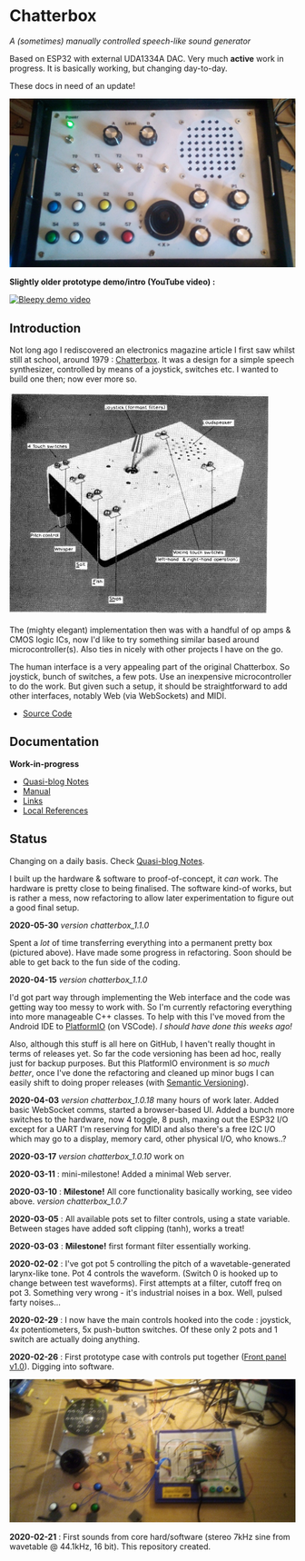 # Chatterbox
*A (sometimes) manually controlled speech-like sound generator*

Based on ESP32 with external UDA1334A DAC. Very much **active** work in progress. It is basically working, but changing day-to-day. 

These docs in need of an update!

![New Front Panel](https://github.com/danja/chatterbox/blob/master/media/front-panel_2020-05-30.jpeg)

**Slightly older prototype demo/intro (YouTube video) :**

[![Bleepy demo video](https://img.youtube.com/vi/DT7YRqZf7U4/0.jpg)](https://youtu.be/ta3ENgdaIzM)

## Introduction

Not long ago I rediscovered an electronics magazine article I first saw whilst still at school, around 1979 : [Chatterbox](https://github.com/danja/chatterbox/blob/master/reference/Chatterbox-1976.pdf). It was a design for a simple speech synthesizer, controlled by means of a joystick, switches etc. I wanted to build one then; now ever more so. 

![Original Chatterbox](https://github.com/danja/chatterbox/blob/master/reference/original-chatterbox.png "Original Chatterbox")

The (mighty elegant) implementation then was with a handful of op amps & CMOS logic ICs, now I'd like to try something similar based around microcontroller(s). Also ties in nicely with other projects I have on the go.

The human interface is a very appealing part of the original Chatterbox. So joystick, bunch of switches, a few pots. Use an inexpensive microcontroller to do the work. But given such a setup, it should be straightforward to add other interfaces, notably Web (via WebSockets) and MIDI.

* [Source Code](https://github.com/danja/chatterbox/tree/master/src)

## Documentation
**Work-in-progress**
* [Quasi-blog Notes](https://github.com/danja/chatterbox/blob/master/notes.md)
* [Manual](https://github.com/danja/chatterbox/blob/master/manual/index.md) 
* [Links](https://github.com/danja/chatterbox/blob/master/links.md)
* [Local References](https://github.com/danja/chatterbox/tree/master/reference)

## Status

Changing on a daily basis. Check [Quasi-blog Notes](https://github.com/danja/chatterbox/blob/master/notes.md).

I built up the hardware & software to proof-of-concept, it *can* work. The hardware is pretty close to being finalised. The software kind-of works, but is rather a mess, now refactoring to allow later experimentation to figure out a good final setup.

**2020-05-30** *version chatterbox_1.1.0*

Spent a *lot* of time transferring everything into a permanent pretty box (pictured above). Have made some progress in refactoring. Soon should be able to get back to the fun side of the coding.

**2020-04-15** *version chatterbox_1.1.0*

I'd got part way through implementing the Web interface and the code was getting way too messy to work with. So I'm currently refactoring everything into more manageable C++ classes. To help with this I've moved from the Android IDE to [PlatformIO](https://platformio.org/) (on VSCode). *I should have done this weeks ago!*

Also, although this stuff is all here on GitHub, I haven't really thought in terms of releases yet. So far the code versioning has been ad hoc, really just for backup purposes. But this PlatformIO environment is *so much better*, once I've done the refactoring and cleaned up minor bugs I can easily shift to doing proper releases (with [Semantic Versioning](https://semver.org/)).

**2020-04-03** *version chatterbox_1.0.18* many hours of work later. Added basic WebSocket comms, started a browser-based UI. Added a bunch more switches to the hardware, now 4 toggle, 8 push, maxing out the ESP32 I/O except for a UART I'm reserving for MIDI and also there's a free I2C I/O which may go to a display, memory card, other physical I/O, who knows..?

**2020-03-17** *version chatterbox_1.0.10* work on 

**2020-03-11** : mini-milestone! Added a minimal Web server.

**2020-03-10** : **Milestone!**  All core functionality basically working, see video above. *version chatterbox_1.0.7*

**2020-03-05** : All available pots set to filter controls, using a state variable. Between stages have added soft clipping (tanh), works a treat! 

**2020-03-03** : **Milestone!** first formant filter essentially working.

**2020-02-02** : I've got pot 5 controlling the pitch of a wavetable-generated larynx-like tone. Pot 4 controls the waveform. (Switch 0 is hooked up to change between test waveforms).
First attempts at a filter, cutoff freq on pot 3. Something very wrong - it's industrial noises in a box. Well, pulsed farty noises...

**2020-02-29** : I now have the main controls hooked into the code : joystick, 4x potentiometers, 5x push-button switches. Of these only 2 pots and 1 switch are actually doing anything. 

**2020-02-26** : First prototype case with controls put together ([Front panel v1.0](https://github.com/danja/chatterbox/blob/master/media/front-panel_v1.png "Front panel v1.0")). Digging into software.

![Chatterbox prototype hardware v 1.0](https://github.com/danja/chatterbox/blob/master/media/chatterbox_1.0.jpg "prototype hardware v 1.0")

**2020-02-21** : First sounds from core hard/software (stereo 7kHz sine from wavetable @ 44.1kHz, 16 bit). This repository created.



